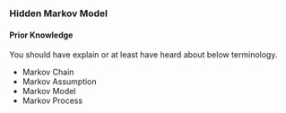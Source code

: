 ### Hidden Markov Model

#### Prior Knowledge
You should have explain or at least have heard about below terminology.
- Markov Chain
- Markov Assumption
- Markov Model
- Markov Process


